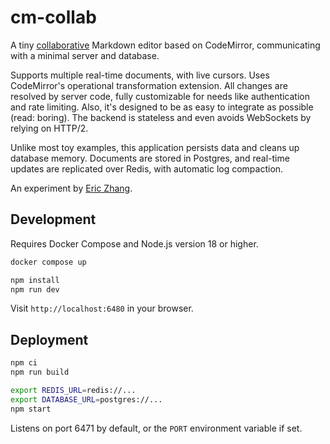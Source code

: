 # cm-collab

A tiny [collaborative](https://codemirror.net/examples/collab/) Markdown editor
based on CodeMirror, communicating with a minimal server and database.

Supports multiple real-time documents, with live cursors. Uses CodeMirror's
operational transformation extension. All changes are resolved by server code,
fully customizable for needs like authentication and rate limiting. Also, it's
designed to be as easy to integrate as possible (read: boring). The backend is
stateless and even avoids WebSockets by relying on HTTP/2.

Unlike most toy examples, this application persists data and cleans up database
memory. Documents are stored in Postgres, and real-time updates are replicated
over Redis, with automatic log compaction.

An experiment by [Eric Zhang](https://www.ekzhang.com/).

## Development

Requires Docker Compose and Node.js version 18 or higher.

```bash
docker compose up

npm install
npm run dev
```

Visit `http://localhost:6480` in your browser.

## Deployment

```bash
npm ci
npm run build

export REDIS_URL=redis://...
export DATABASE_URL=postgres://...
npm start
```

Listens on port 6471 by default, or the `PORT` environment variable if set.
